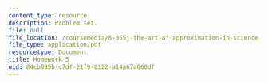 ```yaml
---
content_type: resource
description: Problem set.
file: null
file_location: /coursemedia/6-055j-the-art-of-approximation-in-science-and-engineering-spring-2008/84cb095bc7df21f98122a14a67a060df_hw05.pdf
file_type: application/pdf
resourcetype: Document
title: Homework 5
uid: 84cb095b-c7df-21f9-8122-a14a67a060df
---
```

